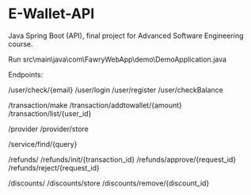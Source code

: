 # E-Wallet-API
Java Spring Boot (API), final project for Advanced Software Engineering course.

Run src\main\java\com\FawryWebApp\demo\DemoApplication.java

Endpoints:

/user/check/{email}
/user/login
/user/register
/user/checkBalance


/transaction/make
/transaction/addtowallet/{amount}
/transaction/list/{user_id}


/provider
/provider/store

/service/find/{query}

/refunds/
/refunds/init/{transaction_id}
/refunds/approve/{request_id}
/refunds/reject/{request_id}

/discounts/
/discounts/store
/discounts/remove/{discount_id}
